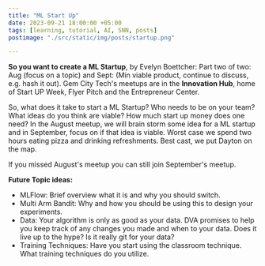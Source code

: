 ```yaml
---
title: "ML Start Up"
date: 2023-09-21 18:00:00 +05:00
tags: [learning, tutorial, AI, SNN, posts]
postimage: "./src/static/img/posts/startup.png"

---
```




**So you want to create a ML Startup**, by Evelyn Boettcher:
Part two of two: Aug (focus on a topic) and Sept: (Min viable product,  continue to discuss, e.g. hash it out).  Gem City Tech's meetups are in the **Innovation Hub**, home of Start UP Week, Flyer Pitch and the Entrepreneur Center.  

So, what does it take to start a ML Startup?  Who needs to be on your team?  What ideas do you think are viable?  How much start up money does one need?  In the August meetup, we will brain storm some idea for a ML startup and in September, focus on if that idea is viable.  Worst case we spend two hours eating pizza and drinking refreshments.  Best cast, we put Dayton on the map.


If you missed August's meetup you can still join September's meetup.

**Future Topic ideas:**

* MLFlow: Brief overview what it is and why you should switch.
* Multi Arm Bandit: Why and how you should be using this to design your experiments.
* Data: Your algorithm is only as good as your data.  DVA promises to help you keep track of any changes you made and when to your data.  Does it live up to the hype? Is it really git for your data?
* Training Techniques: Have you start using the classroom technique.  What training techniques do you utilize.


